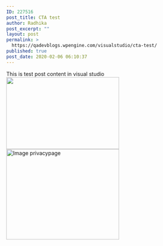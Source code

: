```yaml
---
ID: 227516
post_title: CTA test
author: Radhika
post_excerpt: ""
layout: post
permalink: >
  https://qadevblogs.wpengine.com/visualstudio/cta-test/
published: true
post_date: 2020-02-06 06:10:37
---
```

This is test post content in visual studio <img class="alignnone size-medium wp-image-227511" src="https://qadevblogs.wpengine.com/visualstudio/wp-content/uploads/sites/4/2019/10/4-300x191.png" alt="" width="300" height="191" /> <img src="https://qadevblogs.wpengine.com/visualstudio/wp-content/uploads/sites/4/2020/01/privacypage-300x240.jpg" alt="Image privacypage" width="300" height="240" class="alignnone size-medium wp-image-227534" />